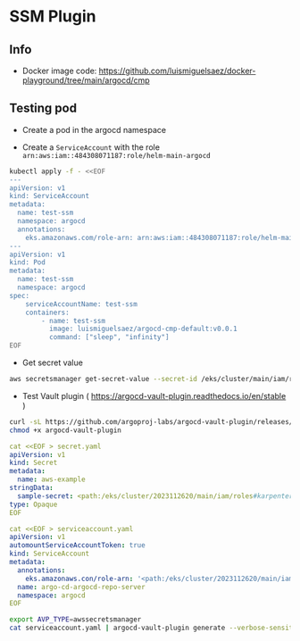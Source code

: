 # SSM Plugin

## Info

- Docker image code: https://github.com/luismiguelsaez/docker-playground/tree/main/argocd/cmp

## Testing pod

- Create a pod in the argocd namespace

- Create a `ServiceAccount` with the role `arn:aws:iam::484308071187:role/helm-main-argocd`

```bash
kubectl apply -f - <<EOF
---
apiVersion: v1
kind: ServiceAccount
metadata:
  name: test-ssm
  namespace: argocd
  annotations:
    eks.amazonaws.com/role-arn: arn:aws:iam::484308071187:role/helm-main-argocd
---
apiVersion: v1
kind: Pod
metadata:
  name: test-ssm
  namespace: argocd
spec:
    serviceAccountName: test-ssm
    containers:
        - name: test-ssm
          image: luismiguelsaez/argocd-cmp-default:v0.0.1
          command: ["sleep", "infinity"]
EOF
```

- Get secret value

```bash
aws secretsmanager get-secret-value --secret-id /eks/cluster/main/iam/roles/karpenter
```

- Test Vault plugin ( https://argocd-vault-plugin.readthedocs.io/en/stable )

```bash
curl -sL https://github.com/argoproj-labs/argocd-vault-plugin/releases/download/v1.17.0/argocd-vault-plugin_1.17.0_linux_arm64 -o argocd-vault-plugin
chmod +x argocd-vault-plugin
```

```yaml
cat <<EOF > secret.yaml
apiVersion: v1
kind: Secret
metadata:
  name: aws-example
stringData:
  sample-secret: <path:/eks/cluster/2023112620/main/iam/roles#karpenter#AWSCURRENT>
type: Opaque
EOF
```

```yaml
cat <<EOF > serviceaccount.yaml
apiVersion: v1
automountServiceAccountToken: true
kind: ServiceAccount
metadata:
  annotations:
    eks.amazonaws.con/role-arn: '<path:/eks/cluster/2023112620/main/iam/roles#argocd#AWSCURRENT>'
  name: argo-cd-argocd-repo-server
  namespace: argocd
EOF
```

```bash
export AVP_TYPE=awssecretsmanager
cat serviceaccount.yaml | argocd-vault-plugin generate --verbose-sensitive-output -
```

